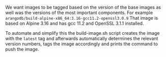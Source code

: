 We want images to be tagged based on the version of the base images as well was the versions of the most important components.
For example `arangodb/build-alpine-x86_64:3.16-gcc11.2-openssl3.0.9`
That image is based on Alpine 3.16 and has gcc 11.2 and OpenSSL 3.1.1 installed.

To automate and simplify this the build-image.sh script creates the image with the `latest` tag and afterwards automatically
determines the relevant version numbers, tags the image accordingly and prints the command to push the image.
